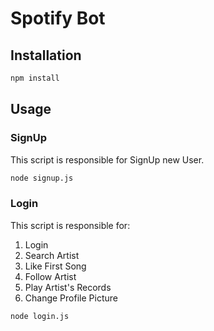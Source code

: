 # Spotify Bot

## Installation

```bash
npm install
```

## Usage

### SignUp

This script is responsible for SignUp new User.

```bash
node signup.js
```

### Login

This script is responsible for:
1. Login
2. Search Artist
3. Like First Song
4. Follow Artist
5. Play Artist's Records
6. Change Profile Picture

```bash
node login.js
```